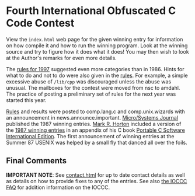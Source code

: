 # Fourth International Obfuscated C Code Contest

View the `index.html` web page for the given winning entry for information on how
compile it and how to run the winning program.  Look at the winning source and
try to figure how it does what it does!  You may then wish to look at the
Author's remarks for even more details.

The [rules for 1997](rules.txt) suggested even more categories than in 1986.
Hints for what to do and not to do were also given in the [rules](rules.txt).
For example, a simple excessive abuse of `/lib/cpp` was discouraged unless the
abuse was unusual.  The mailboxes for the contest were moved from nsc to amdahl.
The practice of posting a preliminary set of rules for the next year was started
this year.

[Rules](rules.txt) and results were posted to comp.lang.c and comp.unix.wizards
with an announcement in news.announce.important.
[Micro/Systems Journal](https://www.vintage-computer.com/publications.php?microsystemsjournal)
published the 1987 winning entries.  [Mark R.
Horton](https://www.amazon.com/stores/Mark-R.-Horton/author/B001HPGRB8) included
a version of the [1987 winning entries](../years.html#1987) in an appendix of his C book
[Portable C Software International
Edition](https://www.amazon.com/Portable-Software-Mark-R-Horton/dp/0138680507).
The first announcement of winning entries at the Summer 87 USENIX was helped by a small
fly that danced all over the foils.


## Final Comments

**IMPORTANT NOTE**: See [contact.html](../contact.html) for up to date contact details
as well as details on how to provide fixes to any of the entries.
See also [the IOCCC FAQ](../faq.html) for addition information on the IOCCC.


<!--

    Copyright © 1984-2024 by Landon Curt Noll. All Rights Reserved.

    You are free to share and adapt this file under the terms of this license:

	Creative Commons Attribution-ShareAlike 4.0 International (CC BY-SA 4.0)

    For more information, see:

	https://creativecommons.org/licenses/by-sa/4.0/

-->

